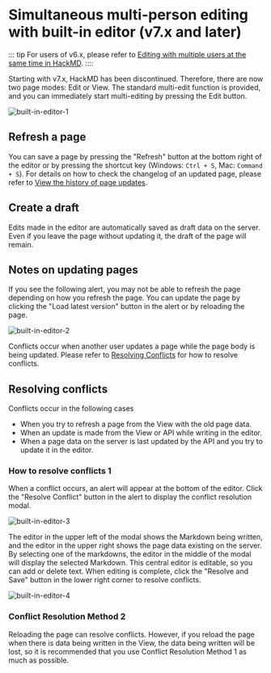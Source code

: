 # Simultaneous multi-person editing with built-in editor (v7.x and later)

::: tip
For users of v6.x, please refer to [Editing with multiple users at the same time in HackMD](/en/guide/features/hackmd.html).
::::

Starting with v7.x, HackMD has been discontinued. Therefore, there are now two page modes: Edit or View. The standard multi-edit function is provided, and you can immediately start multi-editing by pressing the Edit button.

<img :src="$withBase('/assets/images/en/built-in-editor-1.png')" alt="built-in-editor-1">

## Refresh a page

You can save a page by pressing the "Refresh" button at the bottom right of the editor or by pressing the shortcut key (Windows: `Ctrl + S`, Mac: `Command + S`).
For details on how to check the changelog of an updated page, please refer to [View the history of page updates](/en/guide/features/history.html).

## Create a draft

Edits made in the editor are automatically saved as draft data on the server. Even if you leave the page without updating it, the draft of the page will remain.


## Notes on updating pages

If you see the following alert, you may not be able to refresh the page depending on how you refresh the page. You can update the page by clicking the "Load latest version" button in the alert or by reloading the page.

<img :src="$withBase('/assets/images/en/built-in-editor-2.png')" alt="built-in-editor-2">

Conflicts occur when another user updates a page while the page body is being updated. Please refer to [Resolving Conflicts](/en/guide/features/built-in-editor.html#resolving-conflicts) for how to resolve conflicts.


## Resolving conflicts

Conflicts occur in the following cases

- When you try to refresh a page from the View with the old page data.
- When an update is made from the View or API while writing in the editor.
- When a page data on the server is last updated by the API and you try to update it in the editor.


### How to resolve conflicts 1

When a conflict occurs, an alert will appear at the bottom of the editor. Click the "Resolve Conflict" button in the alert to display the conflict resolution modal.

<img :src="$withBase('/assets/images/en/built-in-editor-3.png')" alt="built-in-editor-3">

The editor in the upper left of the modal shows the Markdown being written, and the editor in the upper right shows the page data existing on the server. By selecting one of the markdowns, the editor in the middle of the modal will display the selected Markdown. This central editor is editable, so you can add or delete text. When editing is complete, click the "Resolve and Save" button in the lower right corner to resolve conflicts.


<img :src="$withBase('/assets/images/en/built-in-editor-4.png')" alt="built-in-editor-4">

### Conflict Resolution Method 2

Reloading the page can resolve conflicts. However, if you reload the page when there is data being written in the View, the data being written will be lost, so it is recommended that you use Conflict Resolution Method 1 as much as possible.

